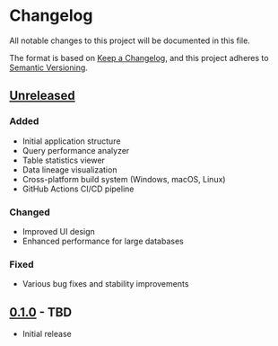 # Changelog

All notable changes to this project will be documented in this file.

The format is based on [Keep a Changelog](https://keepachangelog.com/en/1.0.0/),
and this project adheres to [Semantic Versioning](https://semver.org/spec/v2.0.0.html).

## [Unreleased]

### Added
- Initial application structure
- Query performance analyzer
- Table statistics viewer
- Data lineage visualization
- Cross-platform build system (Windows, macOS, Linux)
- GitHub Actions CI/CD pipeline
 
### Changed
- Improved UI design
- Enhanced performance for large databases
 
### Fixed
- Various bug fixes and stability improvements

## [0.1.0] - TBD

- Initial release

[Unreleased]: https://github.com/somasays/pg_lineagelens/compare/v0.1.0...HEAD
[0.1.0]: https://github.com/somasays/pg_lineagelens/releases/tag/v0.1.0